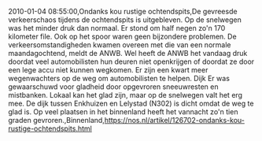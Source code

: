 2010-01-04 08:55:00,Ondanks kou rustige ochtendspits,De gevreesde verkeerschaos tijdens de ochtendspits is uitgebleven. Op de snelwegen was het minder druk dan normaal. Er stond om half negen zo'n 170 kilometer file. Ook op het spoor waren geen bijzondere problemen. De verkeersomstandigheden kwamen overeen met die van een normale maandagochtend, meldt de ANWB. Wel heeft de ANWB het vandaag druk doordat veel automobilisten hun deuren niet openkrijgen of doordat ze door een lege accu niet kunnen wegkomen. Er zijn een kwart meer wegenwachters op de weg om automobilisten te helpen. Dijk Er was gewaarschuwd voor gladheid door opgevroren sneeuwresten en mistbanken. Lokaal kan het glad zijn, maar op de snelwegen valt het erg mee. De dijk tussen Enkhuizen en Lelystad (N302) is dicht omdat de weg te glad is. Op veel plaatsen in het binnenland heeft het vannacht zo'n tien graden gevroren.,Binnenland,https://nos.nl/artikel/126702-ondanks-kou-rustige-ochtendspits.html